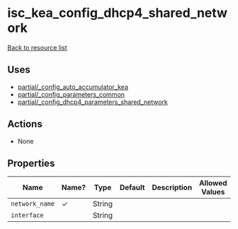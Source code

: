 # isc_kea_config_dhcp4_shared_network

[Back to resource list](../README.md#resources)

## Uses

- [partial/_config_auto_accumulator_kea](partial/isc_kea__config_auto_accumulator_kea.md)
- [partial/_config_parameters_common](partial/isc_kea__config_parameters_common.md)
- [partial/_config_dhcp4_parameters_shared_network](partial/isc_kea__config_dhcp4_parameters_shared_network.md)

## Actions

- None

## Properties

| Name           | Name? | Type   | Default | Description | Allowed Values |
| -------------- | ----- | ------ | ------- | ----------- | -------------- |
| `network_name` | ✓     | String |         |             |                |
| `interface`    |       | String |         |             |                |
